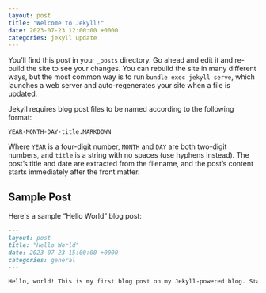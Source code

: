 ```yaml
---
layout: post
title: "Welcome to Jekyll!"
date: 2023-07-23 12:00:00 +0000
categories: jekyll update
---
```


You’ll find this post in your `_posts` directory. Go ahead and edit it and re-build the site to see your changes. You can rebuild the site in many different ways, but the most common way is to run `bundle exec jekyll serve`, which launches a web server and auto-regenerates your site when a file is updated.

Jekyll requires blog post files to be named according to the following format:

`YEAR-MONTH-DAY-title.MARKDOWN`

Where `YEAR` is a four-digit number, `MONTH` and `DAY` are both two-digit numbers, and `title` is a string with no spaces (use hyphens instead). The post’s title and date are extracted from the filename, and the post’s content starts immediately after the front matter.

## Sample Post

Here's a sample “Hello World” blog post:

```markdown
---
layout: post
title: "Hello World"
date: 2023-07-23 15:00:00 +0000
categories: general
---

Hello, world! This is my first blog post on my Jekyll-powered blog. Stay tuned for more updates!
